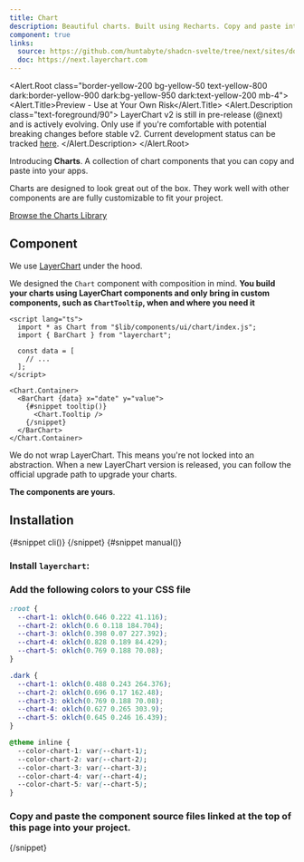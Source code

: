 ```yaml
---
title: Chart
description: Beautiful charts. Built using Recharts. Copy and paste into your apps.
component: true
links:
  source: https://github.com/huntabyte/shadcn-svelte/tree/next/sites/docs/src/lib/registry/ui/chart
  doc: https://next.layerchart.com
---
```


<script>
	import * as Alert from "$lib/registry/ui/alert/index.js";
	import TriangleAlertIcon from "@lucide/svelte/icons/triangle-alert";
	import { ComponentPreview, InstallTabs, Steps, PMAddComp, PMInstall } from "$lib/components/docs";
</script>

<Alert.Root class="border-yellow-200 bg-yellow-50 text-yellow-800 dark:border-yellow-900 dark:bg-yellow-950 dark:text-yellow-200 mb-4">
<TriangleAlertIcon />
<Alert.Title>Preview - Use at Your Own Risk</Alert.Title>
<Alert.Description class="text-foreground/90">
<span>
LayerChart v2 is still in pre-release (@next) and is actively evolving. Only use if
you're comfortable with potential breaking changes before stable v2.
</span><span>
Current development status can be tracked <a
			href="https://github.com/techniq/layerchart/pull/449"
			class="inline underline hover:text-yellow-900 dark:hover:text-yellow-100"
			>here</a
		>.
</span>
</Alert.Description>
</Alert.Root>

<ComponentPreview name="chart-bar-interactive" class="-mt-2 [&_.preview]:p-0 [&_.preview]:border-t [&_.preview>div]:shadow-none [&_.preview]:border-none [&_.preview>div]:w-full [&_.preview]:lg:min-h-[404px]" hideCode>

<div></div>

</ComponentPreview>

Introducing **Charts**. A collection of chart components that you can copy and paste into your apps.

Charts are designed to look great out of the box. They work well with other components are are fully customizable to fit your project.

[Browse the Charts Library](/charts)

## Component

We use [LayerChart](https://next.layerchart.com) under the hood.

We designed the `Chart` component with composition in mind. **You build your charts using LayerChart components and only bring in custom components, such as `ChartTooltip`, when and where you need it**

```svelte showLineNumbers /Chart.Container/ /Chart.Tooltip/
<script lang="ts">
  import * as Chart from "$lib/components/ui/chart/index.js";
  import { BarChart } from "layerchart";

  const data = [
    // ...
  ];
</script>

<Chart.Container>
  <BarChart {data} x="date" y="value">
    {#snippet tooltip()}
      <Chart.Tooltip />
    {/snippet}
  </BarChart>
</Chart.Container>
```

We do not wrap LayerChart. This means you're not locked into an abstraction. When a new LayerChart version is released, you can follow the official upgrade path to upgrade your charts.

**The components are yours**.

## Installation

<InstallTabs>
{#snippet cli()}
<PMAddComp name="chart" />
{/snippet}
{#snippet manual()}
<Steps>

### Install `layerchart`:

<PMInstall command="layerchart@next -D" />

### Add the following colors to your CSS file

```css
:root {
  --chart-1: oklch(0.646 0.222 41.116);
  --chart-2: oklch(0.6 0.118 184.704);
  --chart-3: oklch(0.398 0.07 227.392);
  --chart-4: oklch(0.828 0.189 84.429);
  --chart-5: oklch(0.769 0.188 70.08);
}

.dark {
  --chart-1: oklch(0.488 0.243 264.376);
  --chart-2: oklch(0.696 0.17 162.48);
  --chart-3: oklch(0.769 0.188 70.08);
  --chart-4: oklch(0.627 0.265 303.9);
  --chart-5: oklch(0.645 0.246 16.439);
}

@theme inline {
  --color-chart-1: var(--chart-1);
  --color-chart-2: var(--chart-2);
  --color-chart-3: var(--chart-3);
  --color-chart-4: var(--chart-4);
  --color-chart-5: var(--chart-5);
}
```

### Copy and paste the component source files linked at the top of this page into your project.

</Steps>
{/snippet}
</InstallTabs>
